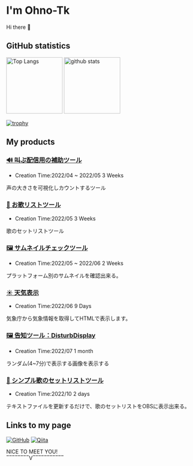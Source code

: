 # I'm Ohno-Tk
Hi there 👋

## GitHub statistics
<p align="left"> 
  <img alt="Top Langs" height="150px" src="https://github-readme-stats.vercel.app/api/top-langs/?username=Ohno-Tk&layout=compact&count_private=true&show_icons=true&theme=onedark" />
  <img alt="github stats" height="150px" src="https://github-readme-stats.vercel.app/api?username=Ohno-Tk&count_private=true&show_icons=true&show_icons=true&theme=onedark" />
</p>

[![trophy](https://github-profile-trophy.vercel.app/?username=Ohno-Tk&theme=onedark&column=7
)](https://github.com/ryo-ma/github-profile-trophy)

## My products
### [**🔊 叫ぶ配信用の補助ツール**](https://github.com/Ohno-Tk/Unity_ShoutSupport)
- Creation Time:2022/04 ~ 2022/05 3 Weeks

声の大きさを可視化しカウントするツール

### [**🎵 お歌リストツール**](https://github.com/Ohno-Tk/Web_SongList)
- Creation Time:2022/05 3 Weeks

歌のセットリストツール

### [**🖼️ サムネイルチェックツール**](https://github.com/Ohno-Tk/Web_ThumbnailChecker)
- Creation Time:2022/05 ~ 2022/06 2 Weeks

プラットフォーム別のサムネイルを確認出来る。

### [**☀ 天気表示**](https://github.com/Ohno-Tk/OBS_WeatherDisplay)
- Creation Time:2022/06 9 Days

気象庁から気象情報を取得してHTMLで表示します。

### [**🖼️ 告知ツール**：DisturbDisplay](https://github.com/Ohno-Tk/Unity_DisturbDisplay)
- Creation Time:2022/07 1 month

ランダム(4~7分)で表示する画像を表示する

### [**🎵 シンプル歌のセットリストツール**](https://github.com/Ohno-Tk/OBS_SimpleSongList)
- Creation Time:2022/10 2 days

テキストファイルを更新するだけで、歌のセットリストをOBSに表示出来る。

## Links to my page
[![GitHub](https://img.shields.io/badge/-Here!-000?color=FFF&logo=github&logoColor=181717&style=flat)](https://github.com/Ohno-Tk)
[![Qiita](https://img.shields.io/badge/-ohno--Tk-000?logo=qiita)](https://qiita.com/ohno-Tk)

NICE TO MEET YOU!  
‾‾‾‾‾‾‾‾V‾‾‾‾‾‾‾‾‾‾‾
